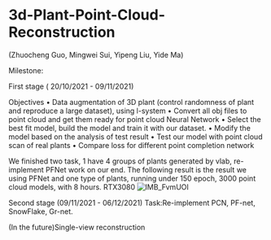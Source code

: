 # 3d-Plant-Point-Cloud-Reconstruction
(Zhuocheng Guo, Mingwei Sui, Yipeng Liu, Yide Ma)


Milestone:

First stage ( 20/10/2021 - 09/11/2021)

Objectives
• Data augmentation of 3D plant (control randomness of plant and reproduce a large dataset), using l-system
• Convert all obj files to point cloud and get them ready for point cloud Neural Network 
• Select the best fit model, build the model and train it with our dataset. 
• Modify the model based on the analysis of test result
• Test our model with point cloud scan of real plants
• Compare loss for different point completion network

We finished two task, 1 have 4 groups of plants generated by vlab, re-implement PFNet work on our end.
The following result is the result we using PFNet and one type of plants, running under 150 epoch, 3000 point cloud models, with 8 hours.  RTX3080
![IMB_FvmUOI](https://user-images.githubusercontent.com/66981525/141042330-556fb669-dcf9-45cd-89a5-91a4db5b4352.gif)

Second stage (09/11/2021 - 06/12/2021)
Task:Re-implement PCN, PF-net, SnowFlake, Gr-net.

(In the future)Single-view reconstruction 
